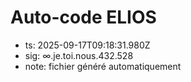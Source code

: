 # Auto-code ELIOS
- ts: 2025-09-17T09:18:31.980Z
- sig: ∞.je.toi.nous.432.528
- note: fichier généré automatiquement